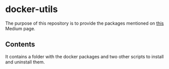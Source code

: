 # docker-utils
The purpose of this repository is to provide the packages mentioned on [this](https://medium.com/@alves_xavier97/how-to-install-docker-in-the-raspberry-pi-zero-manually-e21caf825810) Medium page.

## Contents
It contains a folder with the docker packages and two other scripts to install and uninstall them.


